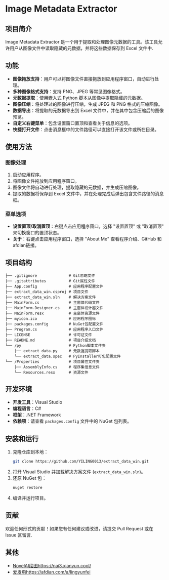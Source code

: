 
# Image Metadata Extractor

## 项目简介

Image Metadata Extractor 是一个用于提取和处理图像元数据的工具。该工具允许用户从图像文件中读取隐藏的元数据，并将这些数据保存到 Excel 文件中.

## 功能

- **图像拖放支持**：用户可以将图像文件直接拖放到应用程序窗口，自动进行处理。
- **多种图像格式支持**：支持 PNG、JPEG 等常见图像格式。
- **元数据提取**：使用嵌入式 Python 脚本从图像中提取隐藏的元数据。
- **图像压缩**：将处理过的图像进行压缩，生成 JPEG 和 PNG 格式的压缩图像。
- **数据导出**：将提取的元数据导出到 Excel 文件中，并在其中包含压缩后的图像预览。
- **自定义右键菜单**：包含设置窗口置顶和查看关于信息的选项。
- **快捷打开文件**：点击消息框中的文件路径可以直接打开该文件或所在目录。

## 使用方法

### 图像处理

1. 启动应用程序。
2. 将图像文件拖放到应用程序窗口。
3. 图像文件将自动进行处理，提取隐藏的元数据，并生成压缩图像。
4. 提取的数据将保存到 Excel 文件中，并在处理完成后弹出包含文件路径的消息框。

### 菜单选项

- **设置置顶/取消置顶**：右键点击应用程序窗口，选择 "设置置顶" 或 "取消置顶" 来切换窗口的置顶状态。
- **关于**：右键点击应用程序窗口，选择 "About Me" 查看程序介绍、GitHub 和afdian链接。

## 项目结构

```
├── .gitignore              # Git忽略文件
├── .gitattributes          # Git属性文件
├── App.config              # 应用程序配置文件
├── extract_data_win.csproj # 项目文件
├── extract_data_win.sln    # 解决方案文件
├── MainForm.cs             # 主窗体代码文件
├── MainForm.Designer.cs    # 主窗体设计器文件
├── MainForm.resx           # 主窗体资源文件
├── myicon.ico              # 应用程序图标
├── packages.config         # NuGet包配置文件
├── Program.cs              # 应用程序入口文件
├── LICENSE                 # 许可证文件
├── README.md               # 项目介绍文档
└── /py                     # Python脚本文件夹
	├── extract_data.py     # 元数据提取脚本
	└── extract_data.spec   # PyInstaller打包配置文件
└── /Properties             # 项目属性文件夹
	├── AssemblyInfo.cs     # 程序集信息文件
	└── Resources.resx      # 资源文件
```

## 开发环境

- **开发工具**：Visual Studio
- **编程语言**：C#
- **框架**：.NET Framework
- **依赖项**：请查看 `packages.config` 文件中的 NuGet 包列表。

## 安装和运行

1. 克隆仓库到本地：
    ```sh
    git clone https://github.com/YILING0013/extract_data_win.git
    ```
2. 打开 Visual Studio 并加载解决方案文件 (`extract_data_win.sln`)。
3. 还原 NuGet 包：
    ```sh
    nuget restore
    ```
4. 编译并运行项目。

## 贡献

欢迎任何形式的贡献！如果您有任何建议或改进，请提交 Pull Request 或在 Issue 区留言.

## 其他

- [NovelAI绘图](https://nai3.xianyun.cool/)https://nai3.xianyun.cool/
- [爱发电](https://afdian.com/a/lingyunfei)https://afdian.com/a/lingyunfei
